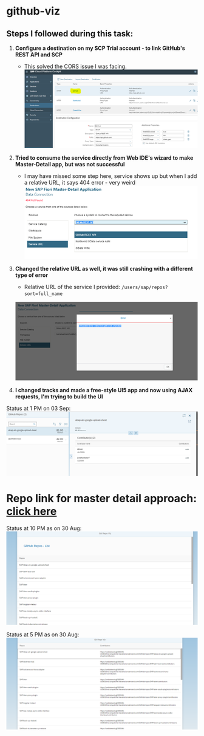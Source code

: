 # github-viz

## Steps I followed during this task:

1. **Configure a destination on my SCP Trial account - to link GitHub's REST API and SCP**
    - This solved the CORS issue I was facing.
![scp-destination](https://github.com/abhi12ravi/github-viz/blob/master/destination-scp.PNG)


2. **Tried to consume the service directly from Web IDE's wizard to make Master-Detail app, but was not successful**
    - I may have missed some step here, service shows up but when I add a relative URL, it says 404 error - very weird
    ![service-url](https://github.com/abhi12ravi/github-viz/blob/master/service-url.png)
    
3. **Changed the relative URL as well, it was still crashing with a different type of error**
    
    - Relative URL of the service I provided: `/users/sap/repos?sort=full_name`
    
    ![txt-split-error](https://github.com/abhi12ravi/github-viz/blob/master/text-split.PNG)
    
4. **I changed tracks and made a free-style UI5 app and now using AJAX requests, I'm trying to build the UI**

Status at 1 PM on 03 Sep:
![master-detail-works](https://github.com/abhi12ravi18/git-viz/blob/master/img/master-detail-works.PNG)

# Repo link for master detail approach: [click here](https://github.com/abhi12ravi18/git-viz-master-detail)


Status at 10 PM as on 30 Aug: 
![rest-api-works](https://github.com/abhi12ravi/github-viz/blob/master/git-viz-1.PNG)

Status at 5 PM as on 30 Aug: 
![two-columns](https://github.com/abhi12ravi18/git-viz/blob/master/img/status-10.PNG)
